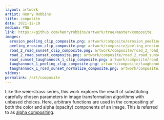 ```yaml
---
layout: artwork
artist: Henry Robbins
title: composite
date: 2021-12-19
medium: PNG
link: https://github.com/henryrobbins/artwork/tree/master/composite
images:
  erosion_peeling_clip_composite.png: artwork/composite/erosion_peeling_clip_composite.png
  peeling_erosion_clip_composite.png: artwork/composite/peeling_erosion_clip_composite.png
  road_2_road_sunset_clip_composite.png: artwork/composite/road_2_road_sunset_clip_composite.png
  road_2_road_sunset_composite.png: artwork/composite/road_2_road_sunset_composite.png
  road_sunset_taughannock_1_clip_composite.png: artwork/composite/road_sunset_taughannock_1_clip_composite.png
  taughannock_1_peeling_clip_composite.png: artwork/composite/taughannock_1_peeling_clip_composite.png
  taughannock_1_road_sunset_normalize_composite.png: artwork/composite/taughannock_1_road_sunset_normalize_composite.png
videos:
permalink: /art/composite
---
```

Like the weierstrass series, this work explores the result of substituting
carefully chosen parameters in image transformation algorithms with unbased
choices. Here, arbitrary functions are used in the compositing of both the
color and alpha (opacity) components of an image. This is referred to as
[alpha compositing](https://en.wikipedia.org/wiki/Alpha_compositing).